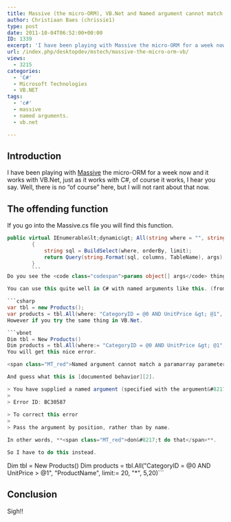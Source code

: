 ```yaml
---
title: Massive (the micro-ORM), VB.Net and Named argument cannot match a paramarray parameter
author: Christiaan Baes (chrissie1)
type: post
date: 2011-10-04T06:52:00+00:00
ID: 1339
excerpt: 'I have been playing with Massive the micro-ORM for a week now and it works with VB.Net, just as it works with C#, of course it works, I hear you say. Well, there is no "of course" here, but I will not rant about that now.'
url: /index.php/desktopdev/mstech/massive-the-micro-orm-vb/
views:
  - 3215
categories:
  - 'C#'
  - Microsoft Technologies
  - VB.NET
tags:
  - 'c#'
  - massive
  - named arguments.
  - vb.net

---
```

## Introduction

I have been playing with [Massive][1] the micro-ORM for a week now and it works with VB.Net, just as it works with C#, of course it works, I hear you say. Well, there is no &#8220;of course&#8221; here, but I will not rant about that now.

## The offending function

If you go into the Massive.cs file you will find this function.

```csharp
public virtual IEnumerable&lt;dynamic&gt; All(string where = "", string orderBy = "", int limit = 0, string columns = "*", params object[] args)
        {
            string sql = BuildSelect(where, orderBy, limit);
            return Query(string.Format(sql, columns, TableName), args);
        }
        ```
Do you see the <code class="codespan">params object[] args</code> thing?

You can use this quite well in C# with named arguments like this. (from the Massive website)

```csharp
var tbl = new Products();
var products = tbl.All(where: "CategoryID = @0 AND UnitPrice &gt; @1", orderBy: "ProductName", limit: 20, args: 5,20);```
However if you try the same thing in VB.Net.

```vbnet
Dim tbl = New Products()
Dim products = tbl.All(where:= "CategoryID = @0 AND UnitPrice &gt; @1", orderBy:= "ProductName", limit:= 20, args:= 5,20)```
You will get this nice error.

<span class="MT_red">Named argument cannot match a paramarray parameter</span>

And guess what this is [documented behavior][2].

> You have supplied a named argument (specified with the argument&#8217;s declared name followed by a colon and an equal sign, followed by the argument value); however you cannot pass a parameter array by name. When you call the procedure, you supply an indefinite number of comma-separated arguments for the parameter array, and the compiler cannot associate more than one argument with a single name.
> 
> Error ID: BC30587
  
> To correct this error
> 
> Pass the argument by position, rather than by name.

In other words, **<span class="MT_red">don&#8217;t do that</span>**.

So I have to do this instead.

```
Dim tbl = New Products()
Dim products = tbl.All("CategoryID = @0 AND UnitPrice &gt; @1", "ProductName", limit:= 20, "*", 5,20)```
## Conclusion

Sigh!!

 [1]: http://wekeroad.com/helpy-stuff/and-i-shall-call-it-massive
 [2]: http://msdn.microsoft.com/en-us/library/3he0e00k%28v=vs.90%29.aspx